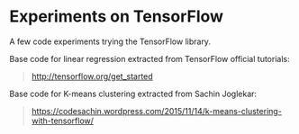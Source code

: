 # Experiments on TensorFlow

A few code experiments trying the TensorFlow library.

Base code for linear regression extracted from TensorFlow official tutorials:
> http://tensorflow.org/get_started

Base code for K-means clustering extracted from Sachin Joglekar:
> https://codesachin.wordpress.com/2015/11/14/k-means-clustering-with-tensorflow/

